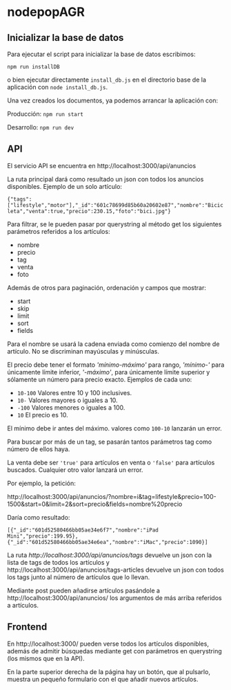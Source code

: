 # nodepopAGR

## Inicializar la base de datos
Para ejecutar el script para inicializar la base de datos escribimos:

`npm run installDB`

o bien ejecutar directamente `install_db.js` en el directorio base de la aplicación con `node install_db.js`.

Una vez creados los documentos, ya podemos arrancar la aplicación con:

Producción: `npm run start`

Desarrollo: `npm run dev`

## API
El servicio API se encuentra en http://localhost:3000/api/anuncios

La ruta principal dará como resultado un json con todos los anuncios disponibles. Ejemplo de un solo artículo:

`{"tags":["lifestyle","motor"],"_id":"601c78699d85b60a20602e87","nombre":"Bicicleta","venta":true,"precio":230.15,"foto":"bici.jpg"}`

Para filtrar, se le pueden pasar por querystring al método get los siguientes parámetros referidos a los artículos:
- nombre
- precio
- tag
- venta
- foto

Además de otros para paginación, ordenación y campos que mostrar:
- start
- skip
- limit
- sort
- fields

Para el nombre se usará la cadena enviada como comienzo del nombre de artículo. No se discriminan mayúsculas y minúsculas.

El precio debe tener el formato *'mínimo-máximo'* para rango, *'mínimo-'* para únicamente límite inferior, *'-máximo'*, para únicamente límite superior y sólamente un número para precio exacto.
Ejemplos de cada uno:

- `10-100` Valores entre 10 y 100 inclusives.
- `10-` Valores mayores o iguales a 10.
- `-100` Valores menores o iguales a 100.
- `10` El precio es 10.

El mínimo debe ir antes del máximo. valores como `100-10` lanzarán un error.

Para buscar por más de un tag, se pasarán tantos parámetros tag como número de ellos haya.

La venta debe ser `'true'` para artículos en venta o `'false'` para artículos buscados. Cualquier otro valor lanzará un error.

Por ejemplo, la petición:

http://localhost:3000/api/anuncios/?nombre=i&tag=lifestyle&precio=100-1500&start=0&limit=2&sort=precio&fields=nombre%20precio

Daría como resultado:

`[{"_id":"601d52580466bb05ae34e6f7","nombre":"iPad Mini","precio":199.95},{"_id":"601d52580466bb05ae34e6ea","nombre":"iMac","precio":1090}]`

La ruta *http://localhost:3000/api/anuncios/tags* devuelve un json con la lista de tags de todos los artículos y http://localhost:3000/api/anuncios/tags-articles devuelve un json con todos los tags junto al número de artículos que lo llevan.

Mediante post pueden añadirse artículos pasándole a http://localhost:3000/api/anuncios/ los argumentos de más arriba referidos a artículos.

## Frontend

En http://localhost:3000/ pueden verse todos los artículos disponibles, además de admitir búsquedas mediante get con parámetros en querystring (los mismos que en la API).

En la parte superior derecha de la página hay un botón, que al pulsarlo, muestra un pequeño formulario con el que añadir nuevos artículos.